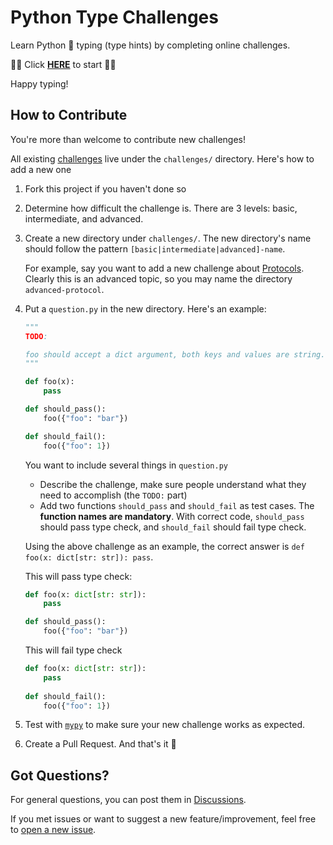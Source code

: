 # Python Type Challenges

Learn Python 🐍 typing (type hints) by completing online challenges.

🌟🌟 Click **[HERE](https://python-type-challenges.zeabur.app)** to start 🌟🌟

Happy typing!

## How to Contribute

You're more than welcome to contribute new challenges!

All existing [challenges](https://github.com/laike9m/Python-Type-Challenges/tree/main/challenges) live under the `challenges/` directory. Here's how to add a new one

1. Fork this project if you haven't done so

2. Determine how difficult the challenge is. There are 3 levels: basic, intermediate, and advanced.

3. Create a new directory under `challenges/`. The new directory's name should follow the pattern `[basic|intermediate|advanced]-name`.

   For example, say you want to add a new challenge about [Protocols](https://mypy.readthedocs.io/en/stable/protocols.html). Clearly this is an advanced topic, so you may name the directory `advanced-protocol`.

4. Put a `question.py` in the new directory. Here's an example:
   ```python
   """
   TODO:
   
   foo should accept a dict argument, both keys and values are string.
   """
   
   def foo(x):
       pass
   
   def should_pass():
       foo({"foo": "bar"})
   
   def should_fail():
       foo({"foo": 1})
   ```

   You want to include several things in `question.py`

   - Describe the challenge, make sure people understand what they need to accomplish (the `TODO:` part)
   - Add two functions `should_pass` and `should_fail` as test cases. The **function names are mandatory**. With correct code, `should_pass` should pass type check, and `should_fail` should fail type check.

   Using the above challenge as an example, the correct answer is `def foo(x: dict[str: str]): pass`.

   This will pass type check:

   ```python
   def foo(x: dict[str: str]):
       pass
   
   def should_pass():
       foo({"foo": "bar"})
   ```

   This will fail type check

   ```python
   def foo(x: dict[str: str]):
       pass
     
   def should_fail():
       foo({"foo": 1})
   ```

5. Test with [`mypy`](https://mypy.readthedocs.io/) to make sure your new challenge works as expected.

6. Create a Pull Request. And that's it 🙂

## Got Questions?

For general questions, you can post them in [Discussions](https://github.com/laike9m/Python-Type-Challenges/discussions).

If you met issues or want to suggest a new feature/improvement, feel free to [open a new issue](https://github.com/laike9m/Python-Type-Challenges/issues/new).





